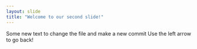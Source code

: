 ```yaml
---
layout: slide
title: "Welcome to our second slide!"
---
```

Some new text to change the file and make a new commit
Use the left arrow to go back!
